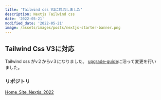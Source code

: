 ```yaml
---
title: 'Tailwind css V3に対応しました'
description: Nextjs Tailwind css
date: '2022-05-21'
modified_date: '2022-05-21'
image: /assets/images/posts/nextjs-starter-banner.png
---
```


## Tailwind Css V3に対応

Tailwind css がv２からv３になりました。
[upgrade-guide](https://tailwindcss.com/docs/upgrade-guide)に沿って変更を行いました。

### リポジトリ

[Home_Site_Nextjs_2022](https://github.com/nuovotaka/home_site_nextjs_2022)
